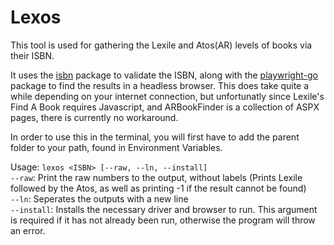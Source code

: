 # Lexos

This tool is used for gathering the Lexile and Atos(AR) levels of books via their ISBN.

It uses the [isbn](https://github.com/moraes/isbn) package to validate the ISBN, along with the [playwright-go](https://github.com/playwright-community/playwright-go) package to find the results in a headless browser. 
This does take quite a while depending on your internet connection, but unfortunatly since Lexile's Find A Book requires Javascript, and ARBookFinder is a collection of ASPX pages, there is currently no workaround.

In order to use this in the terminal, you will first have to add the parent folder to your path, found in Environment Variables.

Usage: ```lexos <ISBN> [--raw, --ln, --install]``` <br/>
```--raw```: Print the raw numbers to the output, without labels (Prints Lexile followed by the Atos, as well as printing -1 if the result cannot be found) <br/>
```--ln```: Seperates the outputs with a new line <br/>
```--install```: Installs the necessary driver and browser to run. This argument is required if it has not already been run, otherwise the program will throw an error.
